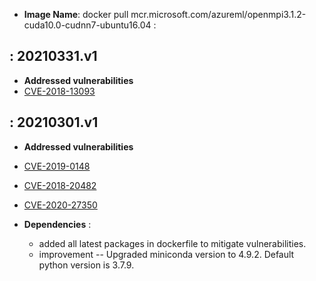 -  **Image Name**: docker pull mcr.microsoft.com/azureml/openmpi3.1.2-cuda10.0-cudnn7-ubuntu16.04 : 

: 20210331.v1
-------------------

-   **Addressed vulnerabilities**
-   [CVE-2018-13093](https://lists.ubuntu.com/archives/ubuntu-security-announce/2021-January/005857.html)
     
: 20210301.v1
-------------------

-   **Addressed vulnerabilities**
-    [CVE-2019-0148](https://lists.ubuntu.com/archives/ubuntu-security-announce/2021-January/005823.html)
-    [CVE-2018-20482](https://lists.ubuntu.com/archives/ubuntu-security-announce/2021-January/005839.html)
-    [CVE-2020-27350](https://lists.ubuntu.com/archives/ubuntu-security-announce/2020-December/005802.html)

 -   **Dependencies** : 
  
     -   added all latest packages in dockerfile to mitigate vulnerabilities.
     -   improvement -- Upgraded miniconda version to 4.9.2. Default python version is 3.7.9.
